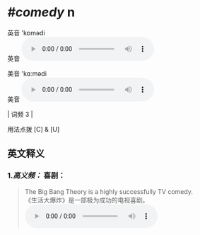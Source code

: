 # ***\#comedy*** n
英音 'kɒmədi  
英音
<audio src="./media/comedy-B.aac" controls="controls"></audio>

美音 'kɑːmədi  
美音
<audio src="./media/comedy.aac" controls="controls"></audio>



| 词频 3 |  

用法点拨  [C] & [U]

英文释义
---
### 1.*高义频：* **喜剧：**  

 > The Big Bang Theory is a highly successfully TV comedy.  
 > 《生活大爆炸》是一部极为成功的电视喜剧。    
<audio src="./media/1-comedy.aac" controls="controls"></audio>


